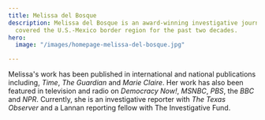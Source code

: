 ```yaml
---
title: Melissa del Bosque
description: Melissa del Bosque is an award-winning investigative journalist who has
  covered the U.S.-Mexico border region for the past two decades.
hero:
  image: "/images/homepage-melissa-del-bosque.jpg"

---
```

Melissa's work has been published in international and national publications including, _Time_, _The Guardian_ and _Marie Claire_. Her work has also been featured in television and radio on _Democracy Now!_, _MSNBC_, _PBS_, the _BBC_ and _NPR_. Currently, she is an investigative reporter with _The Texas Observer_ and a Lannan reporting fellow with The Investigative Fund.